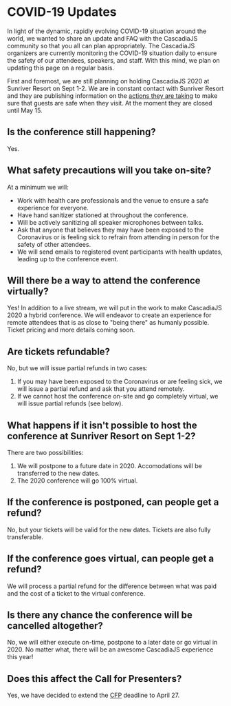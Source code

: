 # COVID-19 Updates

In light of the dynamic, rapidly evolving COVID-19 situation around the world, we wanted to share an update and FAQ with the CascadiaJS community so that you all can plan appropriately. The CascadiaJS organizers are currently monitoring the COVID-19 situation daily to ensure the safety of our attendees, speakers, and staff. With this mind, we plan on updating this page on a regular basis.

First and foremost, we are still planning on holding CascadiaJS 2020 at Sunriver Resort on Sept 1-2. We are in constant contact with Sunriver Resort and they are publishing information on the [actions they are taking](https://www.destinationhotels.com/sunriver-resort/resort/coronavirus-actions) to make sure that guests are safe when they visit. At the moment they are closed until May 15.

## Is the conference still happening?

Yes.

## What safety precautions will you take on-site?

At a minimum we will:

* Work with health care professionals and the venue to ensure a safe experience for everyone.
* Have hand sanitizer stationed at throughout the conference.
* Will be actively sanitizing all speaker microphones between talks.
* Ask that anyone that believes they may have been exposed to the Coronavirus or is feeling sick to refrain from attending in person for the safety of other attendees.
* We will send emails to registered event participants with health updates, leading up to the conference event. 

## Will there be a way to attend the conference virtually?

Yes! In addition to a live stream, we will put in the work to make CascadiaJS 2020 a hybrid conference. We will endeavor to create an experience for remote attendees that is as close to "being there" as humanly possible. Ticket pricing and more details coming soon.

## Are tickets refundable?

No, but we will issue partial refunds in two cases:


1. If you may have been exposed to the Coronavirus or are feeling sick, we will issue a partial refund and ask that you attend remotely.
2. If we cannot host the conference on-site and go completely virtual, we will issue partial refunds (see below).

## What happens if it isn't possible to host the conference at Sunriver Resort on Sept 1-2?

There are two possibilities:

1. We will postpone to a future date in 2020. Accomodations will be transferred to the new dates.
2. The 2020 conference will go 100% virtual.

## If the conference is postponed, can people get a refund?

No, but your tickets will be valid for the new dates. Tickets are also fully transferable. 

## If the conference goes virtual, can people get a refund?

We will process a partial refund for the difference between what was paid and the cost of a ticket to the virtual conference.

## Is there any chance the conference will be cancelled altogether?

No, we will either execute on-time, postpone to a later date or go virtual in 2020. No matter what, there will be an awesome CascadiaJS experience this year!

## Does this affect the Call for Presenters?

Yes, we have decided to extend the [CFP](/cpf) deadline to <span class="highlight warning">April 27</span>.



